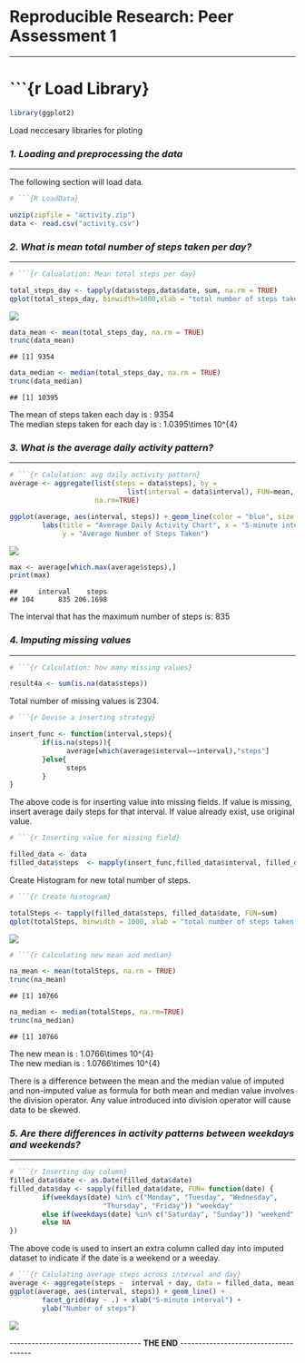 # Reproducible Research: Peer Assessment 1
________________________________________  
# ```{r Load Library}

```r
library(ggplot2)
```
Load neccesary libraries for ploting

### *1. Loading and preprocessing the data*
__________________________________________

The following section will load data.

```r
# ```{R LoadData}

unzip(zipfile = "activity.zip")
data <- read.csv("activity.csv")
```


### *2. What is mean total number of steps taken per day?*
__________________________________________

```r
# ```{r Calualation: Mean total steps per day}

total_steps_day <- tapply(data$steps,data$date, sum, na.rm = TRUE)
qplot(total_steps_day, binwidth=1000,xlab = "total number of steps taken each day", ylab = "Frequency")
```

![](PA1_template_files/figure-html/unnamed-chunk-3-1.png)<!-- -->

```r
data_mean <- mean(total_steps_day, na.rm = TRUE)
trunc(data_mean)
```

```
## [1] 9354
```

```r
data_median <- median(total_steps_day, na.rm = TRUE)
trunc(data_median)
```

```
## [1] 10395
```

The mean of steps taken each day is : 9354   
The median steps taken for each day is : 1.0395\times 10^{4}
  
  
### *3. What is the average daily activity pattern?*
__________________________________________


```r
# ```{r Calulation: avg daily activity pattern}
average <- aggregate(list(steps = data$steps), by = 
                             list(interval = data$interval), FUN=mean, 
                     na.rm=TRUE)

ggplot(average, aes(interval, steps)) + geom_line(color = "blue", size = 0.7) + 
        labs(title = "Average Daily Activity Chart", x = "5-minute intervals",
             y = "Average Number of Steps Taken")
```

![](PA1_template_files/figure-html/unnamed-chunk-4-1.png)<!-- -->

```r
max <- average[which.max(average$steps),]
print(max)
```

```
##     interval    steps
## 104      835 206.1698
```

The interval that has the maximum number of steps is: 835   

  
  
### *4. Imputing missing values*
__________________________________________

```r
# ```{r Calculation: how many missing values}

result4a <- sum(is.na(data$steps))
```

Total number of missing values is 2304.


```r
# ```{r Devise a inserting strategy}

insert_func <- function(interval,steps){
        if(is.na(steps)){
              average[which(average$interval==interval),"steps"]
        }else{
              steps
        }
}
```

The above code is for inserting value into missing fields. If value is missing, 
insert average daily steps for that interval. If value already exist, use 
original value.


```r
# ```{r Inserting value for missing field}

filled_data <- data
filled_data$steps  <- mapply(insert_func,filled_data$interval, filled_data$steps)
```

Create Histogram for new total number of steps.


```r
# ```{r Create histogram}

totalSteps <- tapply(filled_data$steps, filled_data$date, FUN=sum)
qplot(totalSteps, binwidth = 1000, xlab = "total number of steps taken each day")
```

![](PA1_template_files/figure-html/unnamed-chunk-8-1.png)<!-- -->


```r
# ```{r Calculating new mean and median}

na_mean <- mean(totalSteps, na.rm = TRUE)  
trunc(na_mean)
```

```
## [1] 10766
```

```r
na_median <- median(totalSteps, na.rm=TRUE)
trunc(na_median)
```

```
## [1] 10766
```
The new mean is : 1.0766\times 10^{4}  
The new median is : 1.0766\times 10^{4}  
  
There is a difference between the mean and the median value of imputed and non-imputed value as formula for both mean and median value involves the division operator. Any value introduced into division operator will cause data to be skewed.

### *5. Are there differences in activity patterns between weekdays and weekends?*
__________________________________________


```r
# ```{r Inserting day column}
filled_data$date <- as.Date(filled_data$date)
filled_data$day <- sapply(filled_data$date, FUN= function(date) {
        if(weekdays(date) %in% c("Monday", "Tuesday", "Wednesday", 
                       "Thursday", "Friday")) "weekday"
        else if(weekdays(date) %in% c("Saturday", "Sunday")) "weekend"
        else NA
})
```

The above code is used to insert an extra column called day into imputed dataset to indicate if the date is a weekend or a weeday.  


```r
# ```{r Calulating average steps across interval and day}
average <- aggregate(steps ~  interval + day, data = filled_data, mean)
ggplot(average, aes(interval, steps)) + geom_line() + 
        facet_grid(day ~ .) + xlab("5-minute interval") +
        ylab("Number of steps")
```

![](PA1_template_files/figure-html/unnamed-chunk-11-1.png)<!-- -->
  
  
  
------------------------------------ **THE END** -------------------------------------




